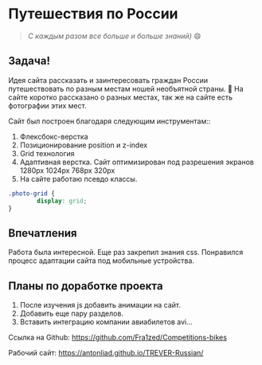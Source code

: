 # __Путешествия по России__
 

> *С каждым разом все больше и больше знаний)* :smile: 
 
## Задача! 

Идея сайта рассказать и заинтересовать граждан России путешествовать по разным местам ношей необъятной страны. :purple_heart: На сайте коротко рассказано о разных местах, так же на сайте есть фотографии этих мест.

Сайт был построен благодаря следующим инструментам::
 
1. Флексбокс-верстка
2. Позиционирование position и z-index 
3. Grid технология
4. Адаптивная верстка. Сайт оптимизирован под разрешения экранов 1280px 1024px 768px 320px
5. На сайте работаю псевдо классы.

```css
.photo-grid {
        display: grid;
}
```

## Впечатления
Работа была интересной. Еще раз закрепил знания css. Понравился процесс адаптации сайта под мобильные устройства. 

## Планы по доработке проекта

1. После изучения js добавить анимации на сайт. 
2. Добавить еще пару разделов. 
3. Вставить интеграцию компании авиабилетов avi...

Ссылка на Github:
https://github.com/Fra1zed/Competitions-bikes

Рабочий сайт:
https://antonliad.github.io/TREVER-Russian/

 
